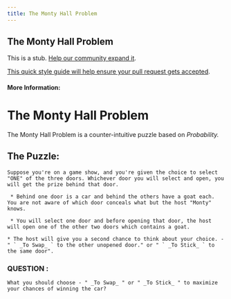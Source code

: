 ```yaml
---
title: The Monty Hall Problem
---
```

## The Monty Hall Problem

This is a stub. <a href='https://github.com/freecodecamp/guides/tree/master/src/pages/mathematics/the-monty-hall-problem/index.md' target='_blank' rel='nofollow'>Help our community expand it</a>.

<a href='https://github.com/freecodecamp/guides/blob/master/README.md' target='_blank' rel='nofollow'>This quick style guide will help ensure your pull request gets accepted</a>.

<!-- The article goes here, in GitHub-flavored Markdown. Feel free to add YouTube videos, images, and CodePen/JSBin embeds  -->

#### More Information:
<!-- Please add any articles you think might be helpful to read before writing the article -->


# The Monty Hall Problem

The Monty Hall Problem is a counter-intuitive puzzle based on _Probability._ 

## The Puzzle:

```
Suppose you're on a game show, and you're given the choice to select "ONE" of the three doors. Whichever door you will select and open, you will get the prize behind that door.
 
 * Behind one door is a car and behind the others have a goat each. You are not aware of which door conceals what but the host "Monty" knows.
 
 * You will select one door and before opening that door, the host will open one of the other two doors which contains a goat.

* The host will give you a second chance to think about your choice. -" ` _To Swap_ ` to the other unopened door." or " ` _To Stick_ ` to the same door".

```

### QUESTION :
```
What you should choose - " _To Swap_ " or " _To Stick_ " to maximize your chances of winning the car?

```
 



